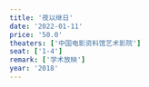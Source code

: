 ```yaml
---
title: '夜以继日'
date: '2022-01-11'
price: '50.0'
theaters: ['中国电影资料馆艺术影院']
seat: ['1-4']
remark: ['学术放映']
year: '2018'
---
```

